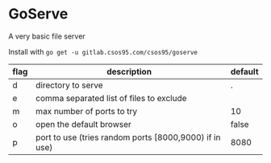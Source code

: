 # GoServe
A very basic file server

Install with `go get -u gitlab.csos95.com/csos95/goserve`

flag|description|default
-|-|-
d|directory to serve|.
e|comma separated list of files to exclude|
m|max number of ports to try|10
o|open the default browser|false
p|port to use (tries random ports [8000,9000) if in use)|8080
